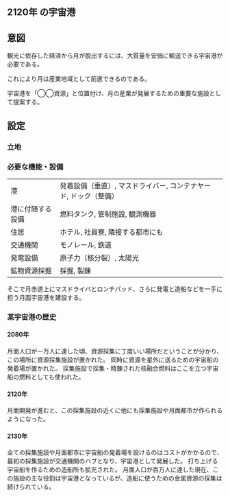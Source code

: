 ## 2120年 の宇宙港

## 意図



観光に依存した経済から月が脱出するには、大質量を安価に輸送できる宇宙港が必要である。

これにより月は産業地域として前進できるのである。

宇宙港を「◯◯資源」と位置付け、月の産業が発展するための重要な施設として提案する。

## 設定

### 立地

### 必要な機能・設備
| | |
| --- | -- |
| 港 | 発着設備（垂直）, マスドライバー, コンテナヤード, ドック（整備） |
| 港に付随する設備 | 燃料タンク, 管制施設, 観測機器 |
| 住居 | ホテル, 社員寮, 隣接する都市にも |
| 交通機関 | モノレール, 鉄道 |
| 発電設備 | 原子力（核分裂）, 太陽光 |
| 鉱物資源採掘 | 採掘, 製錬 |

そこで月赤道上にマスドライバとロンチパッド、さらに発電と造船などを一手に担う月面宇宙港を建設する。

### 某宇宙港の歴史
#### 2080年
月面人口が一万人に達した頃、資源採集に丁度いい場所だということが分かり、この場所に資源採集施設が置かれた。
同時に資源を星外に送るための宇宙船の発着場が置かれた。
採集施設で採集・精錬された核融合燃料はここを立つ宇宙船の燃料としても使われた。

#### 2120年
月面開発が進むと、この採集施設の近くに他にも採集施設や月面都市が作られるようになった。

#### 2130年
全ての採集施設や月面都市に宇宙船の発着場を設けるのはコストがかかるので、最初の採集施設が交通機関のハブとなり、宇宙港として発展した。
打ち上げる宇宙船を作るための造船所も拡充された。
月面人口が百万人に達した現在、この施設の主な役割は宇宙港となっているが、造船に使うための金属資源の採集は続けられている。
